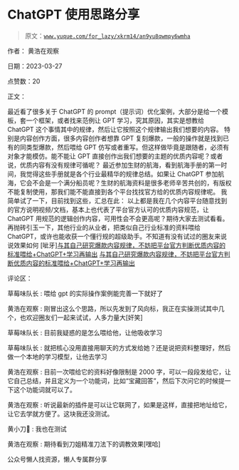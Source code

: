 # ChatGPT 使用思路分享

> 原文：[`www.yuque.com/for_lazy/xkrm14/an9yu8qwmpy6wmha`](https://www.yuque.com/for_lazy/xkrm14/an9yu8qwmpy6wmha)

作者： 黄浩在观察

日期：2023-03-27

点赞数：20

正文：

最近看了很多关于 ChatGPT 的 prompt（提示词）优化案例，大部分是给一个模板，套一个框架，或者找来范例让 GPT 学习，究其原因，其实是想教给 ChatGPT 这个事情其中的规律，然后让它按照这个规律输出我们想要的内容。 特别是内容创作方面，很多内容创作者想靠 GPT 复刻爆款，一般的操作就是找到已有的同类型爆款，然后喂给 GPT 仿写或者重写。但这样做毕竟是跟随者，必须有对象才能模仿。能不能让 GPT 直接创作出我们想要的主题的优质内容呢？或者说，优质内容有没有规律可循呢？ 最近参加生财的航海，看到航海手册的第一时间，我觉得这些手册就是各个行业最精华的规律总结。如果让 ChatGPT 参加航海，它会不会是一个满分船员呢？生财的航海资料是很多老师辛苦共创的，有版权不能复制使用，那我们能不能直接到各个平台找找官方给的优质内容规律呢。 我简单试了一下，目前找到这些，汇总在此： 以上都是我在几个内容平台随意找到的官方说明视频/文档，基本上也代表了平台官方认可的优质内容规范，让 ChatGPT 用规范的逻辑创作内容，可用性会不会更高呢？期待大家去测试看看。 再抛砖引玉一下，其他行业的从业者，把类似自己行业标准的资料喂给 ChatGPT，或许也能收获一个懂行规的超级助手。不知道有没有试过的圈友来说说效果如何 [呲牙][与其自己研究爆款内容规律，不妨把平台官方判断优质内容的标准喂给+ChatGPT+学习再输出](https://articles.zsxq.com/id_96w2wjjxu2qg.html) [与其自己研究爆款内容规律，不妨把平台官方判断优质内容的标准喂给+ChatGPT+学习再输出](https://articles.zsxq.com/id_96w2wjjxu2qg.html)

评论区：

草莓味队长 : 喂给 gpt 的实际操作案例能完善一下就好了

黄浩在观察 : 刚冒出这么个思路，所以先发到了风向标，我正在实操测试其中几个，也欢迎圈友们一起来试试，人多力量大[奸笑]

草莓味队长 : 目前我疑惑的是怎么喂给他，让他吸收学习

草莓味队长 : 就把核心没用直接用聊天的方式发给她？还是说把资料整理好，然后做一个本地的学习模型，让他去学习

黄浩在观察 : 目前一次喂给它的资料好像限制是 2000 字，可以一段段发给它，让它自己总结，并且定义为一个功能词，比如“宝藏回答”，然后下次问它的时候提一下这个功能词就可以了。

黄浩在观察 : 听说最新的插件是可以让它联网了，如果是这样，直接把地址给它，让它去学就方便了。这块我还没测试。

黄小刀🔪 : 我也在测试

黄浩在观察 : 期待看到刀姐精准刀法下的调教效果[嘿哈]

公众号懒人找资源，懒人专属群分享

